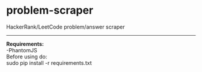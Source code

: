 # problem-scraper
HackerRank/LeetCode problem/answer scraper 
***
**Requirements:**  
-PhantomJS  
Before using do:  
sudo pip install -r requirements.txt


